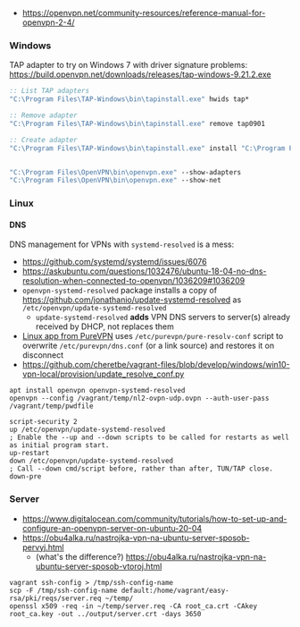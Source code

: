 * https://openvpn.net/community-resources/reference-manual-for-openvpn-2-4/

### Windows

TAP adapter to try on Windows 7 with driver signature problems: https://build.openvpn.net/downloads/releases/tap-windows-9.21.2.exe

```bat
:: List TAP adapters
"C:\Program Files\TAP-Windows\bin\tapinstall.exe" hwids tap*

:: Remove adapter
"C:\Program Files\TAP-Windows\bin\tapinstall.exe" remove tap0901

:: Create adapter
"C:\Program Files\TAP-Windows\bin\tapinstall.exe" install "C:\Program Files\TAP-Windows\driver\OemVista.inf" tap0901


"C:\Program Files\OpenVPN\bin\openvpn.exe" --show-adapters
"C:\Program Files\OpenVPN\bin\openvpn.exe" --show-net
```

### Linux

#### DNS
DNS management for VPNs with `systemd-resolved` is a mess:
* https://github.com/systemd/systemd/issues/6076
* https://askubuntu.com/questions/1032476/ubuntu-18-04-no-dns-resolution-when-connected-to-openvpn/1036209#1036209
* `openvpn-systemd-resolved` package installs a copy of https://github.com/jonathanio/update-systemd-resolved as `/etc/openvpn/update-systemd-resolved`
    * `update-systemd-resolved` **adds** VPN DNS servers to server(s) already received by DHCP, not replaces them
* [Linux app from PureVPN](https://www.purevpn.com/download/linux-vpn) uses `/etc/purevpn/pure-resolv-conf` script to overwrite `/etc/purevpn/dns.conf` (or a link source) and restores it on disconnect
* https://github.com/cheretbe/vagrant-files/blob/develop/windows/win10-vpn-local/provision/update_resolve_conf.py

```shell
apt install openvpn openvpn-systemd-resolved
openvpn --config /vagrant/temp/nl2-ovpn-udp.ovpn --auth-user-pass /vagrant/temp/pwdfile
```

```
script-security 2
up /etc/openvpn/update-systemd-resolved
; Enable the --up and --down scripts to be called for restarts as well as initial program start.
up-restart
down /etc/openvpn/update-systemd-resolved
; Call --down cmd/script before, rather than after, TUN/TAP close.
down-pre
```

### Server

* https://www.digitalocean.com/community/tutorials/how-to-set-up-and-configure-an-openvpn-server-on-ubuntu-20-04
* https://obu4alka.ru/nastrojka-vpn-na-ubuntu-server-sposob-pervyj.html
    * (what's the difference?) https://obu4alka.ru/nastrojka-vpn-na-ubuntu-server-sposob-vtoroj.html

```shell
vagrant ssh-config > /tmp/ssh-config-name
scp -F /tmp/ssh-config-name default:/home/vagrant/easy-rsa/pki/reqs/server.req ~/temp/
openssl x509 -req -in ~/temp/server.req -CA root_ca.crt -CAkey root_ca.key -out ../output/server.crt -days 3650
```
